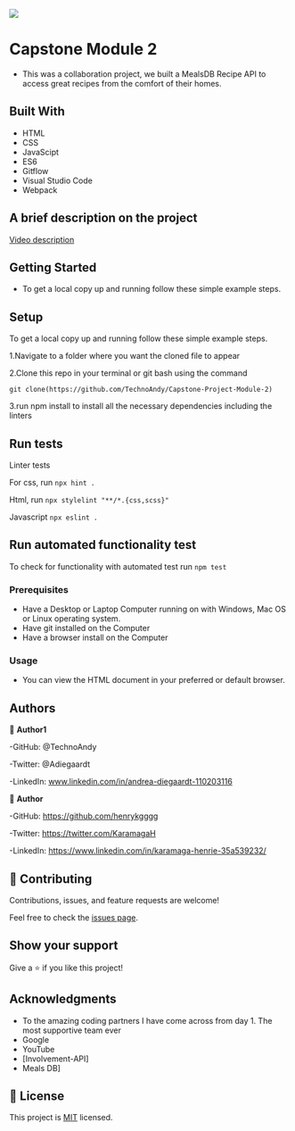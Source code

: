 ![](https://img.shields.io/badge/Microverse-blueviolet)

# Capstone Module 2

- This was a collaboration project, we built a MealsDB Recipe API to access great recipes from the comfort of their homes.

## Built With

- HTML
- CSS
- JavaScipt
- ES6
- Gitflow
- Visual Studio Code
- Webpack

## A brief description on the project
[Video description](https://drive.google.com/file/d/11h7qttekDyAzw_9kc7lsTDGBxuK6bspd/view?usp=sharing)

## Getting Started

- To get a local copy up and running follow these simple example steps.
## Setup
To get a local copy up and running follow these simple example steps.

1.Navigate to a folder where you want the cloned file to appear

2.Clone this repo in your terminal or git bash using the command

`git clone(https://github.com/TechnoAndy/Capstone-Project-Module-2)`

3.run npm install to install all the necessary dependencies including the linters
## Run tests
Linter tests 

For css, run `npx hint .`

Html, run `npx stylelint "**/*.{css,scss}"`

Javascript `npx eslint .`
## Run automated functionality test
To check for functionality with automated test run `npm test`
### Prerequisites
- Have a Desktop or Laptop Computer running on with Windows, Mac OS or Linux operating system.
- Have git installed on the Computer
- Have a browser install on the Computer
### Usage
- You can view the HTML document in your preferred or default browser.
## Authors

👤 **Author1**

-GitHub: @TechnoAndy

-Twitter: @Adiegaardt

-LinkedIn: www.linkedin.com/in/andrea-diegaardt-110203116

👤 **Author**

-GitHub: https://github.com/henrykgggg

-Twitter: https://twitter.com/KaramagaH

-LinkedIn: https://www.linkedin.com/in/karamaga-henrie-35a539232/

## 🤝 Contributing

Contributions, issues, and feature requests are welcome!

Feel free to check the [issues page](../../issues/).

## Show your support

Give a ⭐️ if you like this project!

## Acknowledgments

- To the amazing coding partners I have come across from day 1. The most supportive team ever
- Google
- YouTube
- [Involvement-API]
- Meals DB]
## 📝 License

This project is [MIT](./LICENSE.MD) licensed.
